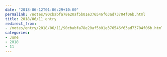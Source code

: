 ```yaml
---
date: "2018-06-12T01:06:29+10:00"
permalink: /notes/90cbabfa78e20af5b01e376546f63ad73704f06b.html
title: 2018/06/11 entry
redirect_from:
- /notes/entry/2018/06/11/90cbabfa78e20af5b01e376546f63ad73704f06b.html
categories:
- June
- 2018
- 11
---
```


